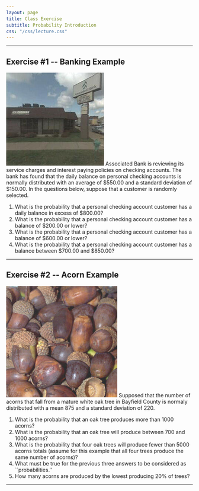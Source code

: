 ```yaml
---
layout: page
title: Class Exercise
subtitle: Probability Introduction
css: "/css/lecture.css"
---
```


----

## Exercise #1 -- Banking Example
<img src="imgs/associated-bank.jpg" alt="Associated Bank" class="img-right">
Associated Bank is reviewing its service charges and interest paying policies on checking accounts. The bank has found that the daily balance on personal checking accounts is normally distributed with an average of $550.00 and a standard deviation of $150.00.   In the questions below, suppose that a customer is randomly selected.

1. What is the probability that a personal checking account customer has a daily balance in excess of $800.00?
1. What is the probability that a personal checking account customer has a balance of $200.00 or lower?
1. What is the probability that a personal checking account customer has a balance of $600.00 or lower?
1. What is the probability that a personal checking account customer has a balance between $700.00 and $850.00?

----

## Exercise #2 -- Acorn Example
<img src="imgs/acorns.jpg" alt="Acorns" class="img-right">
Supposed that the number of acorns that fall from a mature white oak tree in Bayfield County is normaly distributed with a mean 875 and a standard deviation of 220.

1. What is the probability that an oak tree produces more than 1000 acorns?
1. What is the probability that an oak tree will produce between 700 and 1000 acorns?
1. What is the probability that four oak trees will produce fewer than 5000 acorns totals (assume for this example that all four trees produce the same number of acorns)?
1. What must be true for the previous three answers to be considered as ``probabilities.''
1. How many acorns are produced by the lowest producing 20% of trees?

----
